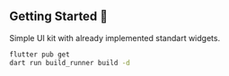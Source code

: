 ## Getting Started 🚀

Simple UI kit with already implemented standart widgets.

```bash
flutter pub get
dart run build_runner build -d
```
